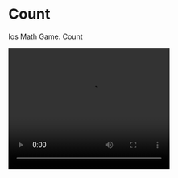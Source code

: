 # Count
Ios Math Game. Count

<video width="320" height="240" controls>
  <source src="example.m4v" type="video/mp4">
</video>

